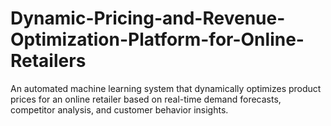 # Dynamic-Pricing-and-Revenue-Optimization-Platform-for-Online-Retailers
An automated machine learning system that dynamically optimizes product prices for an online retailer based on real-time demand forecasts, competitor analysis, and customer behavior insights.
